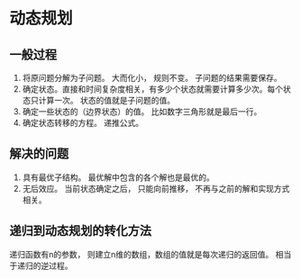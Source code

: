 # 动态规划
## 一般过程
1. 将原问题分解为子问题。 大而化小， 规则不变。 子问题的结果需要保存。
2. 确定状态。直接和时间复杂度相关，有多少个状态就需要计算多少次。每个状态只计算一次。 状态的值就是子问题的值。
3. 确定一些状态的（边界状态）的值。 比如数字三角形就是最后一行。
4. 确定状态转移的方程。 递推公式。
## 解决的问题
1. 具有最优子结构。 最优解中包含的各个解也是最优的。
2. 无后效应。 当前状态确定之后， 只能向前推移， 不再与之前的解和实现方式相关。
## 递归到动态规划的转化方法
递归函数有n的参数， 则建立n维的数组，数组的值就是每次递归的返回值。 相当于递归的逆过程。
